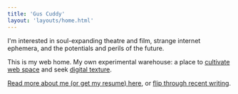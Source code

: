 ```yaml
---
title: 'Gus Cuddy'
layout: 'layouts/home.html'
---
```


I'm interested in soul-expanding theatre and film, strange internet ephemera, and the potentials and perils of the future.

This is my web home. My own experimental warehouse: a place to [cultivate web space](/curtain/089/) and seek [digital texture](/curtain/090/).

[Read more about me (or get my resume) here](/about/), or [flip through recent writing](/feed/).
